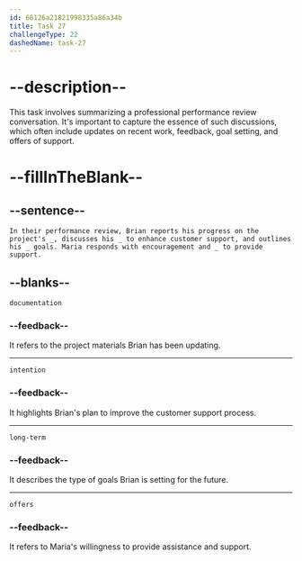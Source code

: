 ```yaml
---
id: 66126a21821998335a86a34b
title: Task 27
challengeType: 22
dashedName: task-27
---
```


<!--
AUDIO REFERENCE:
Entire dialogue
-->

# --description--

This task involves summarizing a professional performance review conversation. It's important to capture the essence of such discussions, which often include updates on recent work, feedback, goal setting, and offers of support.

# --fillInTheBlank--

## --sentence--

`In their performance review, Brian reports his progress on the project's _, discusses his _ to enhance customer support, and outlines his _ goals. Maria responds with encouragement and _ to provide support.`

## --blanks--

`documentation`

### --feedback--

It refers to the project materials Brian has been updating.

---

`intention`

### --feedback--

It highlights Brian's plan to improve the customer support process.

---

`long-term`

### --feedback--

It describes the type of goals Brian is setting for the future.

---

`offers`

### --feedback--

It refers to Maria's willingness to provide assistance and support.
